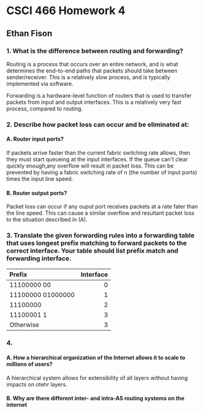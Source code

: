 # CSCI 466 Homework 4

## Ethan Fison

### 1. What is the difference between routing and forwarding?

Routing is a process that occurs over an entire network, and is what determines the end-to-end paths that packets should take between sender/receiver. This is a relatively slow process, and is typically implemented via software.

Forwarding is a hardware-level function of routers that is used to transfer packets from input and output interfaces. This is a relatively very fast process, compared to routing.

### 2. Describe how packet loss can occur and be eliminated at:

#### A. Router input ports?

If packets arrive faster than the current fabric switching rate allows, then they must start queueing at the input interfaces. If the queue can't clear quickly enough,any overflow will result in packet loss. This can be prevented by having a fabric switching rate of n (the number of input ports) times the input line speed.

#### B. Router output ports?

Packet loss can occur if any ouput port receives packets at a rate fater than the line speed. This can cause a similar overflow and resultant packet loss to the situation described in (A).

### 3. Translate the given forwarding rules into a forwarding table that uses longest prefix matching to forward packets to the correct interface. Your table should list prefix match and forwarding interface.

|Prefix|Interface|
|:-----|-----:|
|11100000  00|0|
|11100000  01000000|1|
|11100000|2|
|11100001  1|3|
|Otherwise|3|



### 4.

#### A.  How a hierarchical organization of the Internet allows it to scale to millions of users?

A hierarchical system allows for extensibility of all layers without having impacts on otehr layers.

#### B. Why are there different inter- and intra-AS routing systems on the internet


